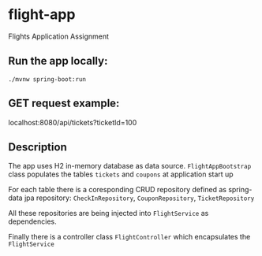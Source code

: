 # flight-app
Flights Application Assignment


## Run the app locally:

```
./mvnw spring-boot:run
```


## GET request example:

localhost:8080/api/tickets?ticketId=100


## Description
The app uses H2 in-memory database as data source.
`FlightAppBootstrap` class populates the tables `tickets` and `coupons` at application start up

For each table there is a coresponding CRUD repository defined as spring-data jpa repository:
`CheckInRepository`, `CouponRepository`, `TicketRepository`

All these repositories are being injected into `FlightService` as dependencies.

Finally there is a controller class `FlightController` which encapsulates the `FlightService`
